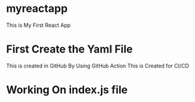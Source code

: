 # myreactapp
 This is My First React App
# First Create the Yaml File
This is created in GitHub By Using GitHub Action
This is Created for CI/CD
# Working On index.js file
